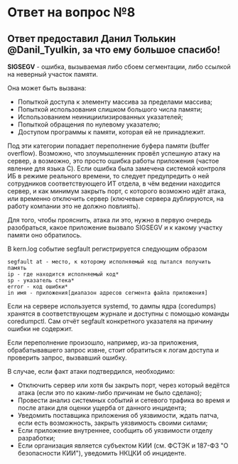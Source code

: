 # Ответ на вопрос №8

## Ответ предоставил Данил Тюлькин @Danil_Tyulkin, за что ему большое спасибо!
**SIGSEGV** - ошибка, вызываемая либо сбоем сегментации, либо ссылкой на неверный участок памяти.

Она может быть вызвана:

* Попыткой доступа к элементу массива за пределами массива;
* Попыткой использования слишком большого числа памяти;
* Использованием неинициилизированных указателей;
* Попыткой обращения по нулевому указателю;
* Доступом программы к памяти, которая ей не принадлежит.



Под эти категории попадает переполнение буфера памяти (buffer overflow). Возможно, что злоумышленник провёл успешную атаку на сервер, а возможно, это просто ошибка работы приложения (частое явление для языка C). Если ошибка была замечена системой контроля ИБ в режиме реального времени, то следует предупредить о ней сотрудников соответствующего ИТ отдела, в чём ведении находится сервер, и как минимум закрыть порт, с которого возможно идёт атака, или временно отключить сервер (ключевые сервера дублируются, на работу компании это не должно повлиять).

Для того, чтобы прояснить, атака ли это, нужно в первую очередь разобраться, какое приложение вызвало SIGSEGV и к какому участку памяти оно обратилось. 

В kern.log событие segfault регистрируется следующим образом
```
segfault at - место, к которому исполняемый код пытался получить память 
ip - где находится исполняемый код*
sp - указатель стека*
error - код ошибки*
in имя - приложения[диапазон адресов сегмента файла приложения]
```
Если на сервере используется systemd, то дампы ядра (coredumps) хранятся в соответствующем журнале и доступны с помощью команды coredumpctl. Сам отчёт segfault конкретного указателя на причину ошибки не содержит.

Если переполнение произошло, например, из-за приложения, обрабатывавшего запрос извне, стоит обратиться к логам доступа и проверить запрос, вызвавший ошибку.

В случае, если факт атаки подтвердился, необходимо:

* Отключить сервер или хотя бы закрыть порт, через который ведётся атака (если это по каким-либо причинам не было сделано);
* Провести анализ системных событий и сетевого трафика во время и после атаки для оценки ущерба от данного инцидента;
* Уведомить поставщика приложения об уязвимости, ждать патча, если есть возможность, закрыть уязвимость своими силами;
* Если приложение внутреннее, сообщить об уязвимости отделу разработки;
* Если организация является субъектом КИИ (см. ФСТЭК и 187-ФЗ "О безопасности КИИ"), уведомить НКЦКИ об инциденте.

